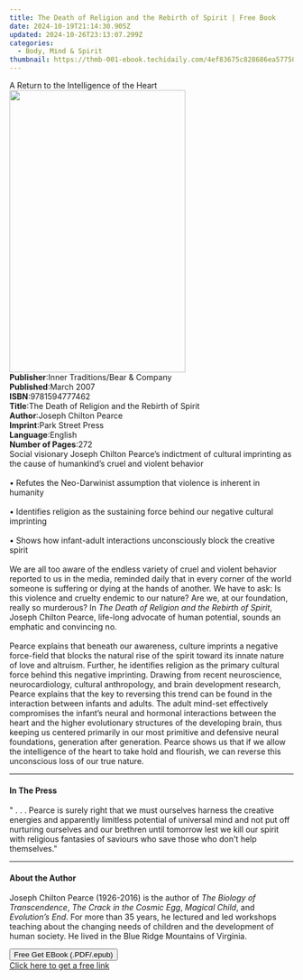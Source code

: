 ```yaml
---
title: The Death of Religion and the Rebirth of Spirit | Free Book
date: 2024-10-19T21:14:30.905Z
updated: 2024-10-26T23:13:07.299Z
categories:
  - Body, Mind & Spirit
thumbnail: https://thmb-001-ebook.techidaily.com/4ef83675c828686ea57750c958bd2cd2b9c2efe73129f0a494482adb03c0e22c.jpg
---
```

<main id="book-container">
  <div class="flex flex-col">
    <div class="book-brief flex-1 py-6 px-4 sm:p-6 md:py-10 md:px-8">
      <!-- brief-->
      <div class="book-brief-main">
        A Return to the Intelligence of the Heart
      </div>
    </div>
    <div
      class="book-meta-info flex-1 grid gap-4 col-start-1 col-end-3 row-start-1 sm:mb-6 sm:grid-cols-4 lg:gap-6 lg:col-start-2 lg:row-end-6 lg:row-span-6 lg:mb-0"
    >
      <div
        class="book-meta-info-left place-content-center mt-4 p-4 text-sm leading-6 col-start-2 col-span-2 dark:text-slate-400"
      >
        <img
          class="w-full h-500 object-cover rounded-lg sm:h-255 sm:col-span-2 lg:col-span-full"
          src="https://img-001-ebook.techidaily.com/dfb176515f21bd879eb3d7312cf5a21226fe657eff691d702a9fd39c5d56a834.jpg"
          alt=""
          width="312"
          height="500"
        />
      </div>
      <div
        class="book-meta-info-right mt-2 col-start-1 row-start-2 col-span-3 self-center"
      >
        <!-- meta data  -->
        <div class="flex flex-col px-4 md:px-8">
          <div class="flex-1">
            <strong>Publisher</strong>:<span class="px-2"
              >Inner Traditions/Bear &amp; Company</span
            >
          </div>
          <div class="flex-1">
            <strong>Published</strong>:<span class="px-2">March 2007</span>
          </div>
          <div class="flex-1">
            <strong>ISBN</strong>:<span class="px-2">9781594777462</span>
          </div>
          <div class="flex-1">
            <strong>Title</strong>:<span class="px-2"
              >The Death of Religion and the Rebirth of Spirit</span
            >
          </div>
          <div class="flex-1">
            <strong>Author</strong>:<span class="px-2"
              >Joseph Chilton Pearce</span
            >
          </div>
          <div class="flex-1">
            <strong>Imprint</strong>:<span class="px-2">Park Street Press</span>
          </div>
          <div class="flex-1">
            <strong>Language</strong>:<span class="px-2">English</span>
          </div>
          <div class="flex-1">
            <strong>Number of Pages</strong>:<span class="px-2">272</span>
          </div>
        </div>
      </div>
    </div>
    <div class="book-description flex-1 py-6 px-4 sm:p-6 md:py-10 md:px-8">
      <div class="book-description-main">
        <div accordion-content="" id="description">
          Social visionary Joseph Chilton Pearce’s indictment of cultural
          imprinting as the cause of humankind’s cruel and violent behavior
          <br /><br />• Refutes the Neo-Darwinist assumption that violence is
          inherent in humanity <br /><br />• Identifies religion as the
          sustaining force behind our negative cultural imprinting <br /><br />•
          Shows how infant-adult interactions unconsciously block the creative
          spirit <br /><br />We are all too aware of the endless variety of
          cruel and violent behavior reported to us in the media, reminded daily
          that in every corner of the world someone is suffering or dying at the
          hands of another. We have to ask: Is this violence and cruelty endemic
          to our nature? Are we, at our foundation, really so murderous? In
          <i>The Death of Religion and the Rebirth of Spirit</i>, Joseph Chilton
          Pearce, life-long advocate of human potential, sounds an emphatic and
          convincing no. <br /><br />Pearce explains that beneath our awareness,
          culture imprints a negative force-field that blocks the natural rise
          of the spirit toward its innate nature of love and altruism. Further,
          he identifies religion as the primary cultural force behind this
          negative imprinting. Drawing from recent neuroscience,
          neurocardiology, cultural anthropology, and brain development
          research, Pearce explains that the key to reversing this trend can be
          found in the interaction between infants and adults. The adult
          mind-set effectively compromises the infant’s neural and hormonal
          interactions between the heart and the higher evolutionary structures
          of the developing brain, thus keeping us centered primarily in our
          most primitive and defensive neural foundations, generation after
          generation. Pearce shows us that if we allow the intelligence of the
          heart to take hold and flourish, we can reverse this unconscious loss
          of our true nature.
        </div>
        <div class="accordion-fader"></div>
      </div>
    </div>
    <div class="book-excerpts flex-1 py-6 px-4 sm:p-6 md:py-10 md:px-8">
      <!-- excerpts-->
      <div class="book-excerpts-main">
        <hr />
        <h4 class="placeholder placeholder-heading">
          <span>In The Press</span>
        </h4>
        <p>
          " . . . Pearce is surely right that we must ourselves harness the
          creative energies and apparently limitless potential of universal mind
          and not put off nurturing ourselves and our brethren until tomorrow
          lest we kill our spirit with religious fantasies of saviours who save
          those who don't help themselves."
        </p>
      </div>
    </div>
    <div class="book-about-author flex-1 py-6 px-4 sm:p-6 md:py-10 md:px-8">
      <!-- about author-->
      <div class="book-main-author-main">
        <hr />
        <h4 class="placeholder placeholder-heading">
          <span>About the Author</span>
        </h4>
        <p>
          Joseph Chilton Pearce (1926-2016) is the author of
          <i>The Biology of Transcendence</i>,
          <i>The Crack in the Cosmic Egg</i>, <i>Magical Child</i>, and
          <i>Evolution’s End</i>. For more than 35 years, he lectured and led
          workshops teaching about the changing needs of children and the
          development of human society. He lived in the Blue Ridge Mountains of
          Virginia.
        </p>
      </div>
    </div>
    <div class="book-free-get flex-1 py-6 px-4 sm:p-6 md:py-10 md:px-8">
      <button
        id="btn-free-get"
        class="bg-blue-500 hover:bg-blue-700 text-white font-bold py-2 px-4 rounded"
      >
        Free Get EBook (.PDF/.epub)
      </button>
      <div id="countdown-display" class="px-2 text-lg mt-2"></div>
      <a
        id="free-link"
        class="hidden bg-blue-500 hover:bg-blue-700 text-white font-bold py-2 px-4 rounded"
        href="https://www.ebooks.com/en-us/book/95783001/the-death-of-religion-and-the-rebirth-of-spirit/joseph-chilton-pearce/"
        target="_blank"
        >Click here to get a free link</a
      >
    </div>
    <script>
      let countdownTime = 0;
      let countdownInterval = null;
      document
        .getElementById('btn-free-get')
        .addEventListener('click', startCountdown);
      function startCountdown() {
        countdownTime = new Date().getTime() + 60000 * 3;
        countdownInterval = setInterval(updateCountdown, 1000);
        document.getElementById('btn-free-get').disabled = true;
        document
          .getElementById('btn-free-get')
          .classList.add('bg-gray-500', 'cursor-not-allowed');
      }
      function updateCountdown() {
        let currentTime = new Date().getTime();
        let timeLeft = countdownTime - currentTime;
        let secondsLeft = Math.floor(timeLeft / 1000);
        document.getElementById('countdown-display').innerHTML =
          `Remaining time: ${secondsLeft} seconds.`;
        if (secondsLeft <= 0) {
          clearInterval(countdownInterval);
          document.getElementById('btn-free-get').classList.add('hidden');
          document.getElementById('free-link').classList.remove('hidden');
          document.getElementById('countdown-display').innerHTML = '';
        }
      }
    </script>
  </div>
</main>

<ins class="adsbygoogle"
      style="display:block"
      data-ad-client="ca-pub-7571918770474297"
      data-ad-slot="8358498916"
      data-ad-format="auto"
      data-full-width-responsive="true"></ins>
    